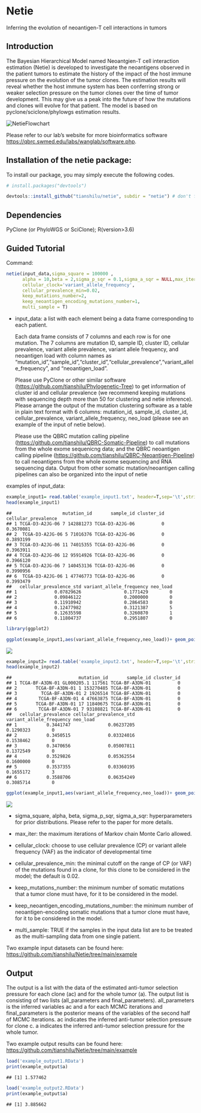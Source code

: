 Netie
=====

Inferring the evolution of neoantigen-T cell interactions in tumors

Introduction
------------

The Bayesian Hierarchical Model named Neoantgien-T cell interaction
estimation (Netie) is developed to investigate the neoantigens observed in the
patient tumors to estimate the history of the impact of the host immune pressure on the
evolution of the tumor clones. The estimation results will reveal
whether the host immune system has been conferring strong or weaker
selection pressure on the tumor clones over the time of tumor
development. This may give us a peak into the future of how the
mutations and clones will evolve for that patient. The model is based on
pyclone/sciclone/phylowgs estimation results.

![NetieFlowchart](https://github.com/tianshilu/Netie/blob/main/flowchart.jpeg)

Please refer to our lab’s website for more bioinformatics software 
<a href="https://qbrc.swmed.edu/labs/wanglab/software.php" class="uri">https://qbrc.swmed.edu/labs/wanglab/software.php</a>.

Installation of the netie package:
----------------------------

To install our package, you may simply execute the following codes.

``` r
# install.packages("devtools") 

devtools::install_github("tianshilu/netie", subdir = "netie") # don't forget to specify subdir!
```

Dependencies
------------

PyClone (or PhyloWGS or SciClone); R(version&gt;3.6)

Guided Tutorial
---------------

Command:

``` r
netie(input_data,sigma_square = 100000 ,
      alpha = 10,beta = 2,sigma_p_sqr = 0.1,sigma_a_sqr = NULL,max_iter =100000,
      cellular_clock='variant_allele_frequency',
      cellular_prevalence_min=0.02,
      keep_mutations_number=2,
      keep_neoantigen_encoding_mutations_number=1,
      multi_sample = T)
```

-   input\_data: a list with each element being a data frame corresponding to each
    patient. 
    
    Each data frame consists of 7 columns and each row is for one
    mutation. The 7 columns are mutation ID, sample ID, cluster ID,
    cellular prevalence, variant allele prevalence, variant allele
    frequency, and neoantigen load with column names as
    “mutation\_id”,“sample\_id”,“cluster\_id”,“cellular\_prevalence”,“variant\_allele\_frequency”,
    and “neoantigen\_load”. 
    
    Please use PyClone or other similar software
    (<a href="https://github.com/tianshilu/Phylogenetic-Tree" class="uri">https://github.com/tianshilu/Phylogenetic-Tree</a>)
    to get information of cluster id and cellular prevalence (we recommend keeping mutations with sequencing depth more than 50 for clustering and     netie inference). Please arrange the output of the mutation clustering software as a table in plain text format with 6 columns: mutation_id,       sample_id, cluster_id, cellular_prevalence, variant_allele_frequency, neo_load (please see an example of the input of netie below).
     
    Please use
    the QBRC mutation calling pipeline
    (<a href="https://github.com/tianshilu/QBRC-Somatic-Pipeline" class="uri">https://github.com/tianshilu/QBRC-Somatic-Pipeline</a>)
    to call mutations from the whole exome sequenicng data; and the QBRC neoantigen
    calling pipeline
    (<a href="https://github.com/tianshilu/QBRC-Neoantigen-Pipeline" class="uri">https://github.com/tianshilu/QBRC-Neoantigen-Pipeline</a>)
    to call neoantigens from the whole exome sequencing and RNA sequencing data.
    Output from other somatic mutation/neoantigen calling pipelines can also be organized into the input of netie

examples of input\_data:

``` r
example_input1= read.table('example_input1.txt', header=T,sep='\t',stringsAsFactors = F)
head(example_input1)
```

    ##                   mutation_id       sample_id cluster_id cellular_prevalence
    ## 1 TCGA-D3-A2JG-06 7 142881273 TCGA-D3-A2JG-06          0           0.3670081
    ## 2  TCGA-D3-A2JG-06 5 71016376 TCGA-D3-A2JG-06          0           0.3893199
    ## 3 TCGA-D3-A2JG-06 11 74015355 TCGA-D3-A2JG-06          0           0.3963911
    ## 4 TCGA-D3-A2JG-06 12 95914926 TCGA-D3-A2JG-06          0           0.3966120
    ## 5 TCGA-D3-A2JG-06 7 140453136 TCGA-D3-A2JG-06          0           0.3990956
    ## 6  TCGA-D3-A2JG-06 1 47746773 TCGA-D3-A2JG-06          0           0.3993479
    ##   cellular_prevalence_std variant_allele_frequency neo_load
    ## 1              0.07829626                0.1771429        0
    ## 2              0.09846122                0.2000000        0
    ## 3              0.11910942                0.2864583        0
    ## 4              0.12477982                0.3121387        5
    ## 5              0.12635598                0.3260870        1
    ## 6              0.11804737                0.2951807        0

``` r
library(ggplot2)

ggplot(example_input1,aes(variant_allele_frequency,neo_load))+ geom_point(colour = "seagreen3", size = 3) +labs(x = "Variant Allele Frequency",y="#Neoantigen per mutation")
```

![](https://github.com/tianshilu/Netie/blob/main/README_files/figure-markdown_github/unnamed-chunk-3-1.png)

``` r
example_input2= read.table('example_input2.txt', header=T,sep='\t',stringsAsFactors = F)
head(example_input2)
```

    ##                         mutation_id       sample_id cluster_id
    ## 1 TCGA-BF-A3DN-01 GL000205.1 117561 TCGA-BF-A3DN-01          0
    ## 2       TCGA-BF-A3DN-01 1 153270485 TCGA-BF-A3DN-01          0
    ## 3         TCGA-BF-A3DN-01 2 1926514 TCGA-BF-A3DN-01          0
    ## 4        TCGA-BF-A3DN-01 4 47663875 TCGA-BF-A3DN-01          0
    ## 5       TCGA-BF-A3DN-01 17 11840675 TCGA-BF-A3DN-01          0
    ## 6        TCGA-BF-A3DN-01 7 93108821 TCGA-BF-A3DN-01          0
    ##   cellular_prevalence cellular_prevalence_std variant_allele_frequency neo_load
    ## 1           0.3441747              0.06237205                0.1290323        0
    ## 2           0.3450515              0.03324016                0.1538462        0
    ## 3           0.3470656              0.05007811                0.1372549        0
    ## 4           0.3529826              0.05362554                0.1600000        0
    ## 5           0.3537355              0.03360195                0.1655172        3
    ## 6           0.3588706              0.06354249                0.3085714        0

``` r
ggplot(example_input1,aes(variant_allele_frequency,neo_load))+ geom_point(colour = "blue", size = 3) +labs(x = "Variant Allele Frequency",y="#Neoantigen per mutation")
```

![](https://github.com/tianshilu/Netie/blob/main/README_files/figure-markdown_github/unnamed-chunk-3-2.png)

-   sigma\_square, alpha, beta, sigma\_p\_sqr, sigma\_a\_sqr:
    hyperparameters for prior distributions. Please refer to the paper
    for more details.

-   max\_iter: the maximum iterations of Markov chain Monte Carlo allowed.

-   cellular\_clock: choose to use cellular prevalence (CP) or variant allele frequency (VAF) as the indicator of developmental time

-   cellular\_prevalence\_min: the minimal cutoff on the range of CP (or VAF) of the mutations found in a clone, for this clone to be considered in the model; the default is 0.02.

-   keep\_mutations\_number: the minimum number of somatic mutations that a tumor clone must have, for it to be considered in the model.

-   keep\_neoantigen\_encoding\_mutations\_number: the minimum number of neoantigen-encoding somatic mutations that a tumor clone must have, for it to be considered in the model.

-   multi\_sample: TRUE if the samples in the input data list are to be treated as the multi-sampling data from one single patient.

Two example input datasets can be found here:
<a href="https://github.com/tianshilu/Netie/tree/main/example" class="uri">https://github.com/tianshilu/Netie/tree/main/example</a>

Output
------

The output is a list with the data of the estimated anti-tumor selection
pressure for each clone (ac) and for the whole tumor (a). The output list is consisting of two lists (all_parameters and final_parameters). all_parameters is the inferred variables ac and a for each MCMC iterations and final_parameters is the posterior means of the variables of the second half of MCMC iterations. ac indicates the inferred anti-tumor selection pressure for clone c. a indicates the inferred anti-tumor selection pressure for the whole tumor.

Two example output results can be found here:
<a href="https://github.com/tianshilu/Netie/tree/main/example" class="uri">https://github.com/tianshilu/Netie/tree/main/example</a>

``` r
load('example_output1.RData')
print(example_output$a) 
```

    ## [1] 1.577462

``` r
load('example_output2.RData')
print(example_output$a)
```

    ## [1] 3.885662
